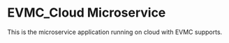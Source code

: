 # EVMC_Cloud Microservice

This is the microservice application running on cloud with EVMC supports.